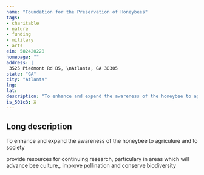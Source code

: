 ```yaml
---
name: "Foundation for the Preservation of Honeybees"
tags:
- charitable
- nature
- funding
- military
- arts
ein: 582420228
homepage: ""
address: |
 3525 Piedmont Rd B5, \nAtlanta, GA 30305
state: "GA"
city: "Atlanta"
lng: 
lat: 
description: "To enhance and expand the awareness of the honeybee to agriculure and to society"
is_501c3: X
---
```


## Long description

To enhance and expand the awareness of the honeybee to agriculure and to society
  
  provide resources for continuing research, particulary in areas which will advance bee culture,, improve pollination and conserve biodiversity
